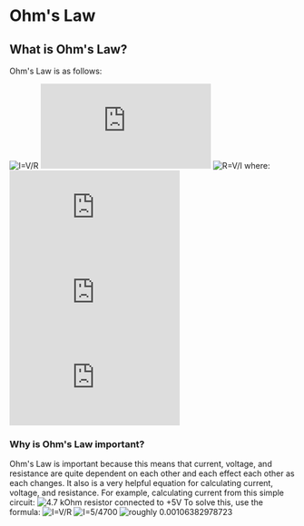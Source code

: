 # Ohm's Law
## What is Ohm's Law?
Ohm's Law is as follows:
<!-- https://latex.codecogs.com/ -->
![I=V/R](https://latex.codecogs.com/svg.latex?I=\frac{V}{R})
![V=IR](https://latex.codecogs.com/svg.latex?V=IR)
![R=V/I](https://latex.codecogs.com/svg.latex?R=\frac{V}{I})
where:
![I=current](https://latex.codecogs.com/svg.latex?I=current)
![V=voltage](https://latex.codecogs.com/svg.latex?V=voltage)
![R=resistance](https://latex.codecogs.com/svg.latex?R=resistance)
### Why is Ohm's Law important?
Ohm's Law is important because this means that current, voltage, and resistance are quite dependent on each other and each effect each other
as each changes.
It also is a very helpful equation for calculating current, voltage, and resistance. For example, calculating current from this simple circuit:
![4.7 kOhm resistor connected to +5V](https://i.ibb.co/ts0PQ4R/circuit-1.png)
To solve this, use the formula:
![I=V/R](https://latex.codecogs.com/svg.latex?I=\frac{V}{R})
![I=5/4700](https://latex.codecogs.com/svg.latex?I=\frac{5}{4.7})
![roughly 0.00106382978723](https://latex.codecogs.com/svg.latex?\approx1.06382978723)
